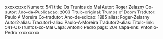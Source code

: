 xxxxxxxxx
Numero: 541
title: Os Trunfos do Mal
Autor: Roger Zelazny
Co-autor: 
Ano-de-Publicacao: 2003
Titulo-original: Trumps of Doom
Tradutor: Paulo A Moreira
Co-tradutor: 
Ano-de-edicao: 1985
alias: Roger-Zelazny
Autor2-alias: 
Tradutor1-alias: Paulo-A-Moreira
Tradutor2-alias: 
Titulo-link: 541-Os-Trunfos-do-Mal
Capa: António Pedro
pags: 204
Capa-link: Antonio-Pedro
xxxxxxxxx